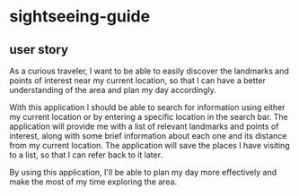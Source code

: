 # sightseeing-guide

## user story

As a curious traveler, I want to be able to easily discover the landmarks and points of interest near my current location, so that I can have a better understanding of the area and plan my day accordingly.

With this application I should be able to search for information using either my current location or by entering a specific location in the search bar. The application will provide me with a list of relevant landmarks and points of interest, along with some brief information about each one and its distance from my current location. The application will save the places I have visiting to a list, so that I can refer back to it later.

By using this application, I'll be able to plan my day more effectively and make the most of my time exploring the area.